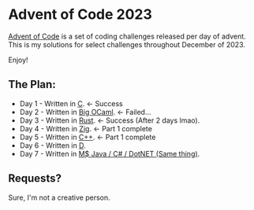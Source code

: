 # Advent of Code 2023
[Advent of Code](https://adventofcode.com/2023/) is a set of coding challenges released per day of advent.
This is my solutions for select challenges throughout December of 2023.

Enjoy!

## The Plan:
- Day 1 - Written in [C](https://www.iso.org/standard/74528.html). <- Success
- Day 2 - Written in [Big OCaml](https://ocaml.org). <- Failed...
- Day 3 - Written in [Rust](https://www.rust-lang.org). <- Success (After 2 days lmao).
- Day 4 - Written in [Zig](https://ziglang.org). <- Part 1 complete
- Day 5 - Written in [C++](https://isocpp.org). <- Part 1 complete
- Day 6 - Written in [D](https://dlang.org).
- Day 7 - Written in [M$ Java / C# / DotNET (Same thing)](https://dotnet.microsoft.com/en-us/languages/csharp).

## Requests?
Sure, I'm not a creative person.

